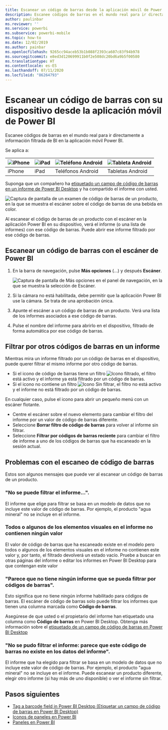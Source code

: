 ```yaml
---
title: Escanear un código de barras desde la aplicación móvil de Power BI
description: Escanee códigos de barras en el mundo real para ir directamente a información filtrada de BI en la aplicación móvil Power BI.
author: paulinbar
ms.reviewer: ''
ms.service: powerbi
ms.subservice: powerbi-mobile
ms.topic: how-to
ms.date: 12/02/2019
ms.author: painbar
ms.openlocfilehash: 9265cc94aceb53b1b088f2393ca607c83f94b978
ms.sourcegitcommit: e8ed3d120699911b0f2e508dc20bd6a9b5f00580
ms.translationtype: HT
ms.contentlocale: es-ES
ms.lasthandoff: 07/11/2020
ms.locfileid: "86264793"
---
```

# <a name="scan-a-barcode-with-your-device-from-the-power-bi-mobile-app"></a>Escanear un código de barras con su dispositivo desde la aplicación móvil de Power BI
Escanee códigos de barras en el mundo real para ir directamente a información filtrada de BI en la aplicación móvil Power BI.


Se aplica a:

| ![iPhone](./media/mobile-apps-qr-code/ios-logo-40-px.png) | ![iPad](./media/mobile-apps-qr-code/ios-logo-40-px.png) | ![Teléfono Android](././media/mobile-apps-qr-code/android-logo-40-px.png) | ![Tableta Android](././media/mobile-apps-qr-code/android-logo-40-px.png) |
|:--- |:--- |:--- |:--- |
|iPhone |iPad |Teléfonos Android |Tabletas Android |

Suponga que un compañero ha [etiquetado un campo de código de barras en un informe de Power BI Desktop](../../transform-model/desktop-mobile-barcodes.md) y ha compartido el informe con usted. 

![Captura de pantalla de un examen de código de barras de un producto, en la que se muestra el escáner sobre el código de barras de una bebida en color.](media/mobile-apps-scan-barcode-iphone/power-bi-barcode-scanner.png)

Al escanear el código de barras de un producto con el escáner en la aplicación Power BI en su dispositivo, verá el informe (o una lista de informes) con ese código de barras. Puede abrir ese informe filtrado por ese código de barras.

## <a name="scan-a-barcode-with-the-power-bi-scanner"></a>Escanear un código de barras con el escáner de Power BI
1. En la barra de navegación, pulse **Más opciones** (...) y después **Escáner**.

    ![Captura de pantalla de Más opciones en el panel de navegación, en la que se muestra la selección de Escáner.](media/mobile-apps-scan-barcode-iphone/power-bi-scanner.png)

2. Si la cámara no está habilitada, debe permitir que la aplicación Power BI use la cámara. Se trata de una aprobación única. 
4. Apunte el escáner a un código de barras de un producto. Verá una lista de los informes asociados a ese código de barras.
5. Pulse el nombre del informe para abrirlo en el dispositivo, filtrado de forma automática por ese código de barras.

## <a name="filter-by-other-barcodes-while-in-a-report"></a>Filtrar por otros códigos de barras en un informe
Mientras mira un informe filtrado por un código de barras en el dispositivo, puede querer filtrar el mismo informe por otro código de barras.

* Si el icono de código de barras tiene un filtro ![Icono filtrado](media/mobile-apps-scan-barcode-iphone/power-bi-barcode-filtered-icon-black.png), el filtro está activo y el informe ya está filtrado por un código de barras. 
* Si el icono no contiene un filtro ![Icono Sin filtrar](media/mobile-apps-scan-barcode-iphone/power-bi-barcode-unfiltered-icon.png), el filtro no está activo y el informe no está filtrado por un código de barras. 

En cualquier caso, pulse el icono para abrir un pequeño menú con un escáner flotante.

* Centre el escáner sobre el nuevo elemento para cambiar el filtro del informe por un valor de código de barras diferente. 
* Seleccione **Borrar filtro de código de barras** para volver al informe sin filtrar.
* Seleccione **Filtrar por códigos de barras reciente** para cambiar el filtro de informe a uno de los códigos de barras que ha escaneado en la sesión actual.

## <a name="issues-with-scanning-a-barcode"></a>Problemas con el escaneo de código de barras
Estos son algunos mensajes que puede ver al escanear un código de barras de un producto.

### <a name="couldnt-filter-report"></a>"No se puede filtrar el informe...".
El informe que elige para filtrar se basa en un modelo de datos que no incluye este valor de código de barras. Por ejemplo, el producto "agua mineral" no se incluye en el informe.  

### <a name="allsome-of-the-visuals-in-the-report-dont-contain-any-value"></a>Todos o algunos de los elementos visuales en el informe no contienen ningún valor
El valor de código de barras que ha escaneado existe en el modelo pero todos o algunos de los elementos visuales en el informe no contienen este valor y, por tanto, el filtrado devolverá un estado vacío. Pruebe a buscar en otras páginas del informe o editar los informes en Power BI Desktop para que contengan este valor 

### <a name="looks-like-you-dont-have-any-reports-that-can-be-filtered-by-barcodes"></a>"Parece que no tiene ningún informe que se pueda filtrar por códigos de barras".
Esto significa que no tiene ningún informe habilitado para códigos de barras. El escáner de código de barras solo puede filtrar los informes que tienen una columna marcada como **Código de barras**.  

Asegúrese de que usted o el propietario del informe han etiquetado una columna como **Código de barras** en Power BI Desktop. Obtenga más información sobre el [etiquetado de un campo de código de barras en Power BI Desktop](../../transform-model/desktop-mobile-barcodes.md)

### <a name="couldnt-filter-report---looks-like-this-barcode-doesnt-exist-in-the-report-data"></a>"No se pudo filtrar el informe: parece que este código de barras no existe en los datos del informe".
El informe que ha elegido para filtrar se basa en un modelo de datos que no incluye este valor de código de barras. Por ejemplo, el producto "agua mineral" no se incluye en el informe. Puede escanear un producto diferente, elegir otro informe (si hay más de uno disponible) o ver el informe sin filtrar. 

## <a name="next-steps"></a>Pasos siguientes
* [Tag a barcode field in Power BI Desktop (Etiquetar un campo de código de barras en Power BI Desktop)](../../transform-model/desktop-mobile-barcodes.md)
* [Iconos de paneles en Power BI](../end-user-tiles.md)
* [Paneles en Power BI](../end-user-dashboards.md)
